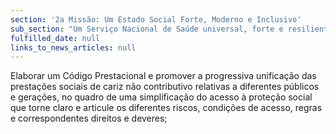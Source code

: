 ```yaml
---
section: '2a Missão: Um Estado Social Forte, Moderno e Inclusivo'
sub_section: "Um Serviço Nacional de Saúde universal, forte e resiliente"
fulfilled_date: null
links_to_news_articles: null
---
```


Elaborar um Código Prestacional e promover a progressiva unificação das prestações sociais de cariz não contributivo relativas a diferentes públicos e gerações, no quadro de uma simplificação do acesso à proteção social que torne claro e articule os diferentes riscos, condições de acesso, regras e correspondentes direitos e deveres;